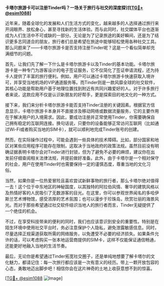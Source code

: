 **卡塔尔旅游卡可以注册Tinder吗？一场关于旅行与社交的深度探讨[[TG💪+ @esim1088](https://t.me/s/esim1088)]**

近年来，随着全球化的发展和人们生活方式的变化，越来越多的人选择通过旅行来开阔眼界、放松身心，甚至寻找新的生活体验。而与此同时，社交媒体平台也逐渐成为人们生活中不可或缺的一部分。无论是为了记录旅途的美好瞬间，还是为了结识更多志同道合的朋友，旅行者们总是希望在旅途中能够轻松使用各种社交工具。那么问题来了——卡塔尔旅游卡是否支持注册Tinder呢？这是一个看似简单却充满细节的问题。

首先，让我们先了解一下什么是卡塔尔旅游卡以及Tinder的基本功能。卡塔尔旅游卡是一种专门为游客设计的电子签证服务，它不仅简化了签证申请流程，还为持卡人提供了丰富的旅行便利。例如，用户可以通过卡塔尔旅游卡快速获取入境许可，并享受当地机场的VIP通道服务等。而Tinder则是一款风靡全球的社交软件，其核心功能是帮助用户基于地理位置找到附近有共同兴趣爱好的人。对于许多旅行者来说，这款应用不仅是认识新朋友的好帮手，更是探索目的地文化的一种方式。

接下来，我们来分析卡塔尔旅游卡能否支持Tinder注册的关键因素。根据官方信息显示，卡塔尔旅游卡本身并不直接涉及移动网络或数据流量服务，它的主要作用在于解决用户的入境需求。因此，要成功注册并正常使用Tinder，你需要确保自己拥有稳定的互联网连接。换句话说，只要你的设备能够正常访问互联网（比如通过Wi-Fi或者购买当地的SIM卡），就可以顺利地完成Tinder账号的创建。

然而，在实际操作过程中，可能会遇到一些具体的技术障碍。比如，部分国家和地区对某些应用程序可能存在限制，这取决于当地政府的政策法规。虽然目前没有明确证据表明卡塔尔会对Tinder进行封锁，但为了避免不必要的麻烦，建议你在出发前仔细查阅相关法律法规，并提前做好准备。此外，由于卡塔尔是一个相对保守的社会，用户在使用Tinder时也需要保持一定的谨慎态度，尊重当地的文化习俗。

当然，如果你是一位热爱冒险且喜欢尝试新鲜事物的旅行者，那么卡塔尔绝对值得一去！这个位于中东地区的神秘国度，以其独特的阿拉伯风情、奢华的建筑风格以及热情好客的人民吸引了无数游客的目光。在这里，你可以参观世界闻名的多哈伊斯兰艺术博物馆，感受浓厚的艺术氛围；也可以漫步于珍珠岛，欣赏壮丽的海景风光。而对于那些希望通过社交软件结识当地人的旅行者而言，Tinder无疑提供了一个绝佳的机会。

不过，在享受科技带来的便利的同时，我们也应该意识到安全的重要性。特别是在陌生环境中使用社交平台时，务必注意保护个人隐私，避免泄露敏感信息。同时，尽量选择正规渠道获取所需的网络服务，以免遭受不必要的经济损失。如果条件允许的话，可以考虑购买一张本地运营商提供的SIM卡，这样不仅能保证通信畅通，还能更好地融入当地的生活节奏。

最后，无论你是希望通过Tinder拓宽社交圈子，还是单纯地想要了解卡塔尔的文化魅力，都请记住：每一次旅行都应该是一次有意义的经历。带上一颗开放包容的心态，勇敢地迈出脚步吧！相信你会在这片神奇的土地上收获意想不到的惊喜。

[[TG💪+ @esim1088](https://t.me/s/esim1088) ![Image](https://i.postimg.cc/4NQfJmqS/Snipaste-2025-05-13-00-14-12.png)]
